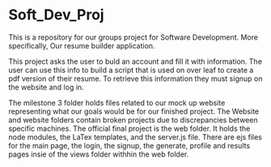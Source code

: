 # Soft_Dev_Proj
This is a repository for our groups project for Software Development. More specifically, Our resume builder application.

This project asks the user to buld an account and fill it with information. The user can use this info to build a script that is used on over leaf to create a pdf version of their resume. To retrieve this information they must signup on the website and log in. 

The milestone 3 folder holds files related to our mock up website representing what our goals would be for our finished project.
The Website and website folders contain broken projects due to discrepancies between specific machines.
The official final project is the web folder. It holds the node modules, the LaTex templates, and the server.js file. 
There are ejs files for the main page, the login, the signup, the generate, profile and results pages insie of the views folder withhin the web folder.
